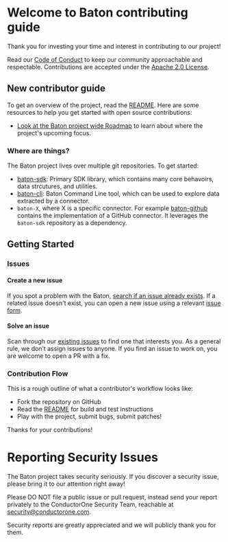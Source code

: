 # Welcome to Baton contributing guide 

Thank you for investing your time and interest in contributing to our project!

Read our [Code of Conduct](./CODE_OF_CONDUCT.md) to keep our community approachable and respectable.  Contributions are accepted under the [Apache 2.0 License](./LICENSE). 

## New contributor guide

To get an overview of the project, read the [README](./README.md). Here are some resources to help you get started with open source contributions:

- [Look at the Baton project wide Roadmap](https://github.com/orgs/ConductorOne/projects/1) to learn about where the project's upcoming focus.

### Where are things?

The Baton project lives over multiple git repositories.  To get started:
- [baton-sdk](https://github.com/ConductorOne/baton-sdk): Primary SDK library, which contains many core behavoirs, data strcutures, and utilities. 
- [baton-cli](https://github.com/ConductorOne/baton-cli): Baton Command Line tool, which can be used to explore data extracted by a connector.
- `baton-X`, where X is a specific connector.  For example [baton-github](https://github.com/ConductorOne/baton-github) contains the implementation of a GitHub connector.  It leverages the `baton-sdk` repository as a dependency.

## Getting Started

### Issues

#### Create a new issue

If you spot a problem with the Baton, [search if an issue already exists](https://github.com/ConductorOne/baton/issues). If a related issue doesn't exist, you can open a new issue using a relevant [issue form](https://github.com/ConductorOne/baton/issues/new). 

#### Solve an issue

Scan through our [existing issues](https://github.com/ConductorOne/baton/issues) to find one that interests you. As a general rule, we don’t assign issues to anyone. If you find an issue to work on, you are welcome to open a PR with a fix.

### Contribution Flow

This is a rough outline of what a contributor's workflow looks like:

- Fork the repository on GitHub
- Read the [README](./README.md) for build and test instructions
- Play with the project, submit bugs, submit patches!

Thanks for your contributions!

# Reporting Security Issues

The Baton project takes security seriously. If you discover a security issue, please bring it to our attention right away!

Please DO NOT file a public issue or pull request, instead send your report privately to the ConductorOne Security Team, reachable at [security@conductorone.com](mailto:security@conductorone.com).

Security reports are greatly appreciated and we will publicly thank you for them.